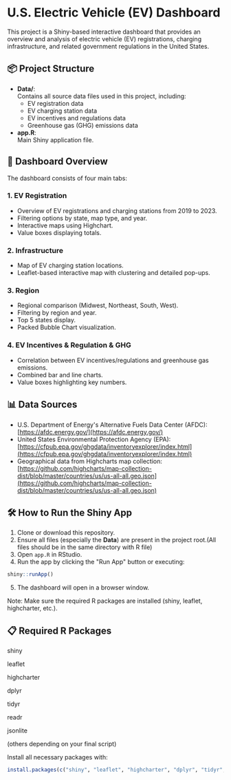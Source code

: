 # U.S. Electric Vehicle (EV) Dashboard

This project is a Shiny-based interactive dashboard that provides an overview and analysis of electric vehicle (EV) registrations, charging infrastructure, and related government regulations in the United States.

## 📦 Project Structure

- **Data/**:  
  Contains all source data files used in this project, including:
  - EV registration data
  - EV charging station data
  - EV incentives and regulations data
  - Greenhouse gas (GHG) emissions data
- **app.R**:  
  Main Shiny application file.

## 🚗 Dashboard Overview

The dashboard consists of four main tabs:

### 1. EV Registration
- Overview of EV registrations and charging stations from 2019 to 2023.
- Filtering options by state, map type, and year.
- Interactive maps using Highchart.
- Value boxes displaying totals.

### 2. Infrastructure
- Map of EV charging station locations.
- Leaflet-based interactive map with clustering and detailed pop-ups.

### 3. Region
- Regional comparison (Midwest, Northeast, South, West).
- Filtering by region and year.
- Top 5 states display.
- Packed Bubble Chart visualization.

### 4. EV Incentives & Regulation & GHG
- Correlation between EV incentives/regulations and greenhouse gas emissions.
- Combined bar and line charts.
- Value boxes highlighting key numbers.

## 📊 Data Sources

- U.S. Department of Energy's Alternative Fuels Data Center (AFDC):  
  [https://afdc.energy.gov/](https://afdc.energy.gov/)
- United States Environmental Protection Agency (EPA):  
  [https://cfpub.epa.gov/ghgdata/inventoryexplorer/index.html](https://cfpub.epa.gov/ghgdata/inventoryexplorer/index.html)
- Geographical data from Highcharts map collection:  
  [https://github.com/highcharts/map-collection-dist/blob/master/countries/us/us-all-all.geo.json](https://github.com/highcharts/map-collection-dist/blob/master/countries/us/us-all-all.geo.json)

## 🛠️ How to Run the Shiny App

1. Clone or download this repository.
2. Ensure all files (especially the **Data**) are present in the project root.(All files should be in the same directory with R file)
3. Open `app.R` in RStudio.
4. Run the app by clicking the "Run App" button or executing:

```r
shiny::runApp()
```
 5. The dashboard will open in a browser window.

Note: Make sure the required R packages are installed (shiny, leaflet, highcharter, etc.).
## 📋 Required R Packages
shiny

leaflet

highcharter

dplyr

tidyr

readr

jsonlite

(others depending on your final script)

Install all necessary packages with:

```r
install.packages(c("shiny", "leaflet", "highcharter", "dplyr", "tidyr", "readr", "jsonlite"))
